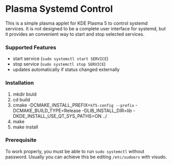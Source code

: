 # Plasma Systemd Control

This is a simple plasma applet for KDE Plasma 5 to control systemd services. It is not designed to be a complete user interface for systemd, but it provides an convenient way to start and stop selected services. 

### Supported Features
* start service (`sudo systemctl start SERVICE`)
* stop service (`sudo systemctl stop SERVICE`)
* updates automatically if status changed externally

### Installation
1. mkdir biuld
2. cd build
3. cmake -DCMAKE_INSTALL_PREFIX=`kf5-config --prefix` -DCMAKE_BUILD_TYPE=Release -DLIB_INSTALL_DIR=lib -DKDE_INSTALL_USE_QT_SYS_PATHS=ON ../
4. make
5. make install

### Prerequisite

To work properly, you must be able to run `sudo systemctl` without password. Usually you can achieve this be editing `/etc/sudoers` with visudo. 

